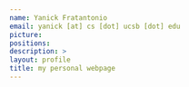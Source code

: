 ```yaml
---
name: Yanick Fratantonio
email: yanick [at] cs [dot] ucsb [dot] edu
picture: 
positions:
description: >
layout: profile
title: my personal webpage
---
```

